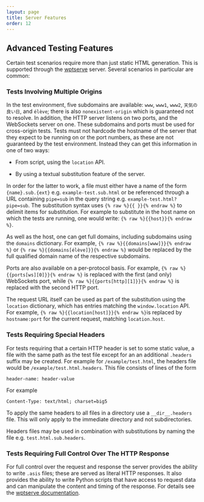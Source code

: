 ```yaml
---
layout: page
title: Server Features
order: 12
---
```


## Advanced Testing Features

Certain test scenarios require more than just static HTML
generation. This is supported through the
[wptserve](https://github.com/w3c/wptserve) server. Several scenarios
in particular are common:


### Tests Involving Multiple Origins

In the test environment, five subdomains are available: `www`, `www1`,
`www2`, `天気の良い日`, and `élève`; there is also
`nonexistent-origin` which is guaranteed not to resolve. In addition,
the HTTP server listens on two ports, and the WebSockets server on
one. These subdomains and ports must be used for cross-origin
tests. Tests must not hardcode the hostname of the server that they
expect to be running on or the port numbers, as these are not
guaranteed by the test environment. Instead they can get this
information in one of two ways:

* From script, using the `location` API.

* By using a textual substitution feature of the server.

In order for the latter to work, a file must either have a name of the
form `{name}.sub.{ext}` e.g. `example-test.sub.html` or be referenced
through a URL containing `pipe=sub` in the query string
e.g. `example-test.html?pipe=sub`. The substitution syntax uses `{%
raw %}{{ }}{% endraw %}` to delimit items for substitution. For
example to substitute in the host name on which the tests are running,
one would write: `{% raw %}{{host}}{% endraw %}`.


As well as the host, one can get full domains, including subdomains
using the `domains` dictionary. For example, `{% raw
%}{{domains[www]}}{% endraw %}` or `{% raw %}{{domains[élève]}}{%
endraw %}` would be replaced by the full qualified domain name of the
respective subdomains.

Ports are also available on a per-protocol basis. For example, `{% raw
%}{{ports[ws][0]}}{% endraw %}` is replaced with the first (and only)
WebSockets port, while `{% raw %}{{ports[http][1]}}{% endraw %}` is
replaced with the second HTTP port.

The request URL itself can be used as part of the substitution using
the `location` dictionary, which has entries matching the
`window.location` API. For example, `{% raw %}{{location[host]}}{%
endraw %}`is replaced by `hostname:port` for the current request,
matching `location.host`.


### Tests Requiring Special Headers

For tests requiring that a certain HTTP header is set to some static
value, a file with the same path as the test file except for an an
additional `.headers` suffix may be created. For example for
`/example/test.html`, the headers file would be
`/example/test.html.headers`. This file consists of lines of the form

    header-name: header-value

For example

    Content-Type: text/html; charset=big5

To apply the same headers to all files in a directory use a
`__dir__.headers` file. This will only apply to the immediate
directory and not subdirectories.

Headers files may be used in combination with substitutions by naming
the file e.g. `test.html.sub.headers`.


### Tests Requiring Full Control Over The HTTP Response

For full control over the request and response the server provides the
ability to write `.asis` files; these are served as literal HTTP
responses. It also provides the ability to write Python scripts that
have access to request data and can manipulate the content and timing
of the response. For details see the
[wptserve documentation](https://wptserve.readthedocs.org).
